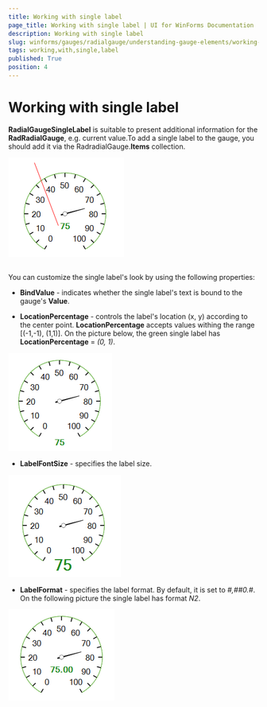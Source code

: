```yaml
---
title: Working with single label
page_title: Working with single label | UI for WinForms Documentation
description: Working with single label
slug: winforms/gauges/radialgauge/understanding-gauge-elements/working-with-single-label
tags: working,with,single,label
published: True
position: 4
---
```


# Working with single label
 

__RadialGaugeSingleLabel__ is suitable to present additional information for the __RadRadialGauge__, e.g. current value.To add a single label to the gauge, you should add it via the RadradialGauge.__Items__ collection.
      
![radialgauge-understanding-gauge-elements-working-with-single-label 001](images/radialgauge-understanding-gauge-elements-working-with-single-label001.png)

## 

You can customize the single label's look by using the following properties:

* __BindValue__ - indicates whether the single label's text is bound to the gauge's __Value__.            
            

* __LocationPercentage__ - controls the label's location (x, y) according to the center point.  __LocationPercentage__ accepts values withing the range [(-1,-1), (1,1)]. On the picture below, the green single label has __LocationPercentage__ = *(0, 1)*.
          
![radialgauge-understanding-gauge-elements-working-with-single-label 002](images/radialgauge-understanding-gauge-elements-working-with-single-label002.png)

* __LabelFontSize__ - specifies the label size.
            
![radialgauge-understanding-gauge-elements-working-with-single-label 003](images/radialgauge-understanding-gauge-elements-working-with-single-label003.png)

* __LabelFormat__ - specifies the label format. By default, it is set to *#,##0.#*. On the following picture the single label has format *N2*.
            
![radialgauge-understanding-gauge-elements-working-with-single-label 004](images/radialgauge-understanding-gauge-elements-working-with-single-label004.png)
